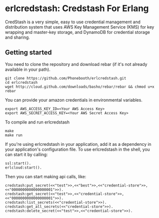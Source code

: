 # erlcredstash: Credstash For Erlang #

CredStash is a very simple, easy to use credential management and distribution system that uses AWS Key Management Service (KMS) for key wrapping and master-key storage, and DynamoDB for credential storage and sharing.

## Getting started ##
You need to clone the repository and download rebar (if it's not already available in your path).

```
git clone https://github.com/Phonebooth/erlcredstash.git
cd erlcredstash
wget http://cloud.github.com/downloads/basho/rebar/rebar && chmod u+x rebar
```

You can provide your amazon credentials in environmental variables.

```
export AWS_ACCESS_KEY_ID=<Your AWS Access Key>
export AWS_SECRET_ACCESS_KEY=<Your AWS Secret Access Key>
```
To compile and run erlcredstash
```
make
make run
```

If you're using erlcredstash in your application, add it as a dependency in your application's configuration file.  To use erlcredstash in the shell, you can start it by calling:

```
ssl:start().
erlcloud:start().
```

Then you can start making api calls, like:

```
credstash:put_secret(<<"test">>,<<"best">>,<<"credential-store">>,<<"0000000000000000001">>).
credstash:get_secret(<<"test">>,<<"credential-store">>,<<"0000000000000000001">>).
credstash:list_secrets(<<"credential-store">>).
credstash:get_all_secrets(<<"credential-store">>).
credstash:delete_secret(<<"test">>,<<"credential-store">>).
```
